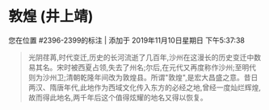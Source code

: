 # 敦煌 (井上靖)

您在位置 #2396-2399的标注 | 添加于 2019年11月10日星期日 下午5:37:38

>光阴荏苒,时代变迁,历史的长河流逝了几百年,沙州在这漫长的历史变迁中数易其名。宋时被西夏占领,失去了州名;尔后,在元代又再度称作沙州;至明代则为沙州卫;清朝乾隆年间改为敦煌县。所谓"敦煌",是宏大昌盛之意。昔日两汉、隋唐年代,此地作为西域文化传入东方的必经之地,曾经一度灿烂辉煌,故而得此地名,两千年后这个值得炫耀的地名又得以恢复。